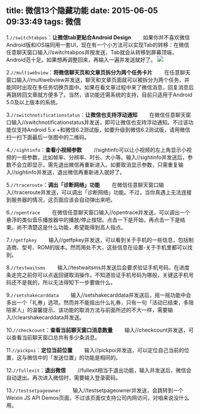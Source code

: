 title: 微信13个隐藏功能
date: 2015-06-05 09:33:49
tags: 微信
---
1.`//switchtabpos`：__让微信tab更贴合Android Design__
　　如果你并不喜欢微信Android版和iOS端同用一套UI，现在有一个小方法可以实现Tab的转移：在微信任意聊天窗口输入//switchtabpos并按发送，Tab就会从转移到屏幕顶端，Android范十足。如果想再调整回来，再输入一遍并发送就好了。
![](http://7xjl5i.com1.z0.glb.clouddn.com/wx1216302229.jpg)
<!-- more -->

2.`//multiwebview`：__将微信聊天页和文章页拆分为两个任务卡片__
　　在任意聊天窗口输入//multiwebview并发送，聊天和文章页面就可以被拆分为两个任务，并能同时出现在多任务切换页面中。如果在看文章过程中来了微信消息，回复消息后再跳转回文章就方便多了。当然，该功能还需系统的支持，目前只适用于Android 5.0及以上版本的系统。

3.`//switchnotificationstatus`：__让微信也支持浮动通知__
　　在微信任意聊天窗口输入//switchnotificationstatus并发送，即可让微信也支持浮动通知。不过该功能仅支持Android 5.x +和微信6.2测试版，如要升级到微信6.2测试版，请用微信扫一扫下面最后一张图中的二维码。

4.`//sightinfo`：__查看小视频参数__
　　//sightinfo可以让小视频的左上角显示小视频的一些参数，比如帧率、分辨率、时长、大小等。输入//sightinfo并发送后，参数不会立即显示，需先退出微信再重新进入。如要取消显示参数，只需重复输入//sightinfo并发送，退出微信再重新进入就好了。

5.`//traceroute`：__调出「诊断网络」功能__
　　在微信任意聊天窗口输入//traceroute并发送，可以调出「诊断网络」功能。不过，当你真遇上无法连接到服务器的情况，这页面应该会自动弹出来吧。

6.`//opentrace`
　　在微信任意聊天窗口输入//opentrace并发送，可以调出一个悬浮的类似音乐播放器中的播放/停止按钮。点击一下是开始，再点击一下是结束。尚不清楚这是什么功能，希望能得到高人指点。

7.`//getfpkey`
　　输入//getfpkey并发送，可以看到关于手机的一些信息，包括制造商、型号、ROM的版本。然而用处不大，这些信息在设置-关于手机里都可以找到。

8.`//testwaitsms`
　　输入//testwaitsms并发送后会要求验证手机号码，在进度条走完之前你可以点返回键取消操作。不知道验证手机号码为哪般，关键这手机号码还不是我的，所以无法得知下一步要做什么。

9.`//setshakecarddata`
　　输入//setshakecarddata并发送后，摇一摇功能中会多出一个「礼券」选项。然而并不能摇出什么礼券，只有一句「活动已结束，多陪陪家人」的温馨提示。该功能的取消方法与前面所述的不大一样，需要输入//clearshakecarddata并发送。

10.`//checkcount`：__查看当前聊天窗口消息数量__
　　输入//checkcount并发送，可以查看当前聊天窗口总共有多少条消息。

11.`//pickpoi`：__定位当前位置__
　　输入//pickpoi并发送，可以定位自己当前的位置，这与微信中的「发送位置」的功能是相同的。

12.`//fullexit`：__退出微信__
　　//fullexit相当于退出功能，输入并发送后，微信会自动退出。再次进入微信时，需要输入登录密码。

13.`//testsetpageowner`
　　输入//testsetpageowner并发送，会跳转到一个Weixin JS API Demos页面，不过该页面仅支持公司内网访问，对咱来说没什么用。